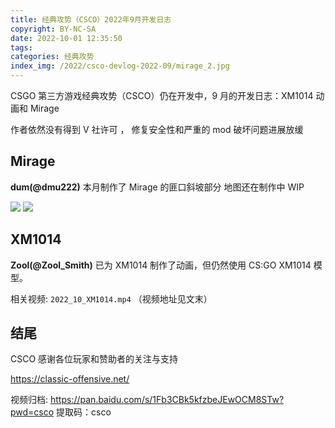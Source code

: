 ```yaml
---
title: 经典攻势（CSCO）2022年9月开发日志
copyright: BY-NC-SA
date: 2022-10-01 12:35:50
tags:
categories: 经典攻势
index_img: /2022/csco-devlog-2022-09/mirage_2.jpg
---
```


CSGO 第三方游戏经典攻势（CSCO）仍在开发中，9 月的开发日志：XM1014 动画和 Mirage

作者依然没有得到 V 社许可 ， 修复安全性和严重的 mod 破坏问题进展放缓

## Mirage

**dum(@dmu222)** 本月制作了 Mirage 的匪口斜坡部分
地图还在制作中 WIP

![](mirage_1.jpg) ![](mirage_2.jpg)

## XM1014

**Zool(@Zool_Smith)** 已为 XM1014 制作了动画，但仍然使用 CS:GO XM1014 模型。

相关视频: `2022_10_XM1014.mp4` （视频地址见文末）

## 结尾

CSCO 感谢各位玩家和赞助者的关注与支持

https://classic-offensive.net/

视频归档: https://pan.baidu.com/s/1Fb3CBk5kfzbeJEwOCM8STw?pwd=csco 提取码：csco
